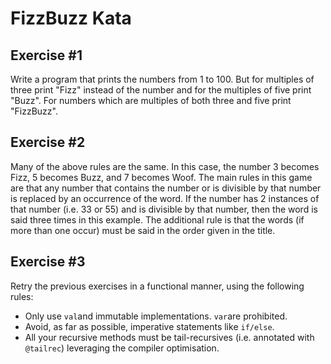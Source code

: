 # FizzBuzz Kata
## Exercise #1
Write a program that prints the numbers from 1 to 100. But for multiples of three print "Fizz" instead of the number and for the multiples of five print "Buzz". For numbers which are multiples of both three and five print "FizzBuzz".
## Exercise #2
Many of the above rules are the same. In this case, the number 3 becomes Fizz, 5 becomes Buzz, and 7 becomes Woof. The main rules in this game are that any number that contains the number or is divisible by that number is replaced by an occurrence of the word. If the number has 2 instances of that number (i.e. 33 or 55) and is divisible by that number, then the word is said three times in this example. The additional rule is that the words (if more than one occur) must be said in the order given in the title.
## Exercise #3
Retry the previous exercises in a functional manner, using the following rules:

* Only use `val`and immutable implementations. `var`are prohibited.
* Avoid, as far as possible, imperative statements like `if/else`.
* All your recursive methods must be tail-recursives (i.e. annotated with `@tailrec`) leveraging  the compiler optimisation.